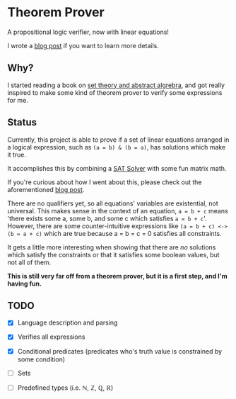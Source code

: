 # Theorem Prover

A propositional logic verifier, now with linear equations!

I wrote a [blog post](https://stowell.dev/posts/2024-12-16-linear-systems-with-negated-equations/) if you want to learn more details.

## Why?

I started reading a book on [set theory and abstract algrebra](https://openlibrary.org/books/OL5069466M/Set_theory_and_abstract_algebra),
and got really inspired to make some kind of theorem prover to verify some expressions for me.

## Status

Currently, this project is able to prove if a set of linear equations arranged in a logical expression, such as `(a = b) & (b = a)`, has solutions which make it true.

It accomplishes this by combining a [SAT Solver](https://en.wikipedia.org/wiki/SAT_solver) with some fun matrix math.

If you're curious about how I went about this, please check out the aforementioned [blog post](https://stowell.dev/posts/2024-12-16-linear-systems-with-negated-equations/).

There are no qualifiers yet, so all equations' variables are existential, not universal.
This makes sense in the context of an equation, `a = b + c` means 'there exists some a, some b, and some c which satisfies `a = b + c`'.
However, there are some counter-intuitive expressions like `(a = b + c) <-> (b = a + c)` which are true because a = b = c = 0 satisfies all constraints.

It gets a little more interesting when showing that there are *no* solutions which satisfy the constraints or that it satisfies some boolean values, but not all of them.

**This is still very far off from a theorem prover, but it is a first step, and I'm having fun.**

## TODO

- [x] Language description and parsing
- [x] Verifies all expressions
- [x] Conditional predicates (predicates who's truth value is constrained by some condition)
- [ ] Sets
- [ ] Predefined types (i.e. ℕ, ℤ, ℚ, ℝ)
  
